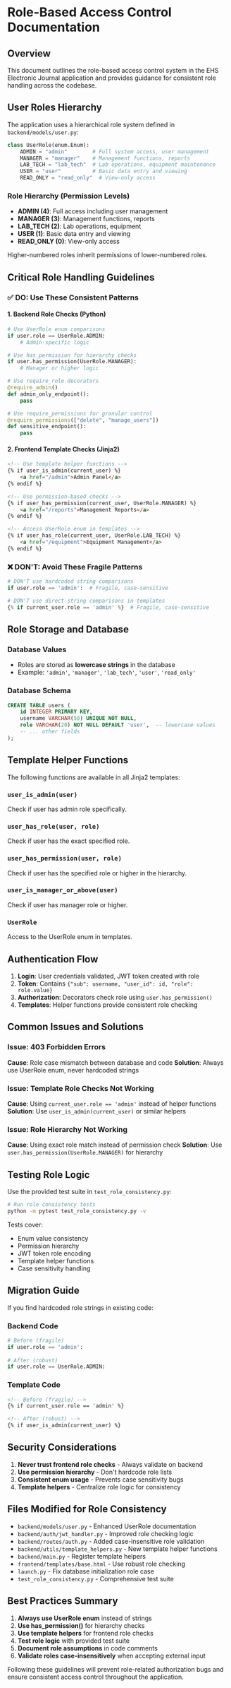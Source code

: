# Role-Based Access Control Documentation

## Overview

This document outlines the role-based access control system in the EHS Electronic Journal application and provides guidance for consistent role handling across the codebase.

## User Roles Hierarchy

The application uses a hierarchical role system defined in `backend/models/user.py`:

```python
class UserRole(enum.Enum):
    ADMIN = "admin"        # Full system access, user management
    MANAGER = "manager"    # Management functions, reports
    LAB_TECH = "lab_tech"  # Lab operations, equipment maintenance  
    USER = "user"          # Basic data entry and viewing
    READ_ONLY = "read_only"  # View-only access
```

### Role Hierarchy (Permission Levels)
- **ADMIN (4)**: Full access including user management
- **MANAGER (3)**: Management functions, reports
- **LAB_TECH (2)**: Lab operations, equipment  
- **USER (1)**: Basic data entry and viewing
- **READ_ONLY (0)**: View-only access

Higher-numbered roles inherit permissions of lower-numbered roles.

## Critical Role Handling Guidelines

### ✅ DO: Use These Consistent Patterns

#### 1. Backend Role Checks (Python)
```python
# Use UserRole enum comparisons
if user.role == UserRole.ADMIN:
    # Admin-specific logic

# Use has_permission for hierarchy checks
if user.has_permission(UserRole.MANAGER):
    # Manager or higher logic

# Use require_role decorators
@require_admin()
def admin_only_endpoint():
    pass

# Use require_permissions for granular control
@require_permissions(["delete", "manage_users"])
def sensitive_endpoint():
    pass
```

#### 2. Frontend Template Checks (Jinja2)
```html
<!-- Use template helper functions -->
{% if user_is_admin(current_user) %}
    <a href="/admin">Admin Panel</a>
{% endif %}

<!-- Use permission-based checks -->
{% if user_has_permission(current_user, UserRole.MANAGER) %}
    <a href="/reports">Management Reports</a>
{% endif %}

<!-- Access UserRole enum in templates -->
{% if user_has_role(current_user, UserRole.LAB_TECH) %}
    <a href="/equipment">Equipment Management</a>
{% endif %}
```

### ❌ DON'T: Avoid These Fragile Patterns

```python
# DON'T use hardcoded string comparisons
if user.role == 'admin':  # Fragile, case-sensitive

# DON'T use direct string comparisons in templates
{% if current_user.role == 'admin' %}  # Fragile, case-sensitive
```

## Role Storage and Database

### Database Values
- Roles are stored as **lowercase strings** in the database
- Example: `'admin'`, `'manager'`, `'lab_tech'`, `'user'`, `'read_only'`

### Database Schema
```sql
CREATE TABLE users (
    id INTEGER PRIMARY KEY,
    username VARCHAR(50) UNIQUE NOT NULL,
    role VARCHAR(20) NOT NULL DEFAULT 'user',  -- lowercase values
    -- ... other fields
);
```

## Template Helper Functions

The following functions are available in all Jinja2 templates:

### `user_is_admin(user)`
Check if user has admin role specifically.

### `user_has_role(user, role)`  
Check if user has the exact specified role.

### `user_has_permission(user, role)`
Check if user has the specified role or higher in the hierarchy.

### `user_is_manager_or_above(user)`
Check if user has manager role or higher.

### `UserRole`
Access to the UserRole enum in templates.

## Authentication Flow

1. **Login**: User credentials validated, JWT token created with role
2. **Token**: Contains `{"sub": username, "user_id": id, "role": role.value}`
3. **Authorization**: Decorators check role using `user.has_permission()`
4. **Templates**: Helper functions provide consistent role checking

## Common Issues and Solutions

### Issue: 403 Forbidden Errors
**Cause**: Role case mismatch between database and code
**Solution**: Always use UserRole enum, never hardcoded strings

### Issue: Template Role Checks Not Working  
**Cause**: Using `current_user.role == 'admin'` instead of helper functions
**Solution**: Use `user_is_admin(current_user)` or similar helpers

### Issue: Role Hierarchy Not Working
**Cause**: Using exact role match instead of permission check
**Solution**: Use `user.has_permission(UserRole.MANAGER)` for hierarchy

## Testing Role Logic

Use the provided test suite in `test_role_consistency.py`:

```bash
# Run role consistency tests
python -m pytest test_role_consistency.py -v
```

Tests cover:
- Enum value consistency
- Permission hierarchy
- JWT token role encoding
- Template helper functions
- Case sensitivity handling

## Migration Guide

If you find hardcoded role strings in existing code:

### Backend Code
```python
# Before (fragile)
if user.role == 'admin':
    
# After (robust) 
if user.role == UserRole.ADMIN:
```

### Template Code  
```html
<!-- Before (fragile) -->
{% if current_user.role == 'admin' %}

<!-- After (robust) -->
{% if user_is_admin(current_user) %}
```

## Security Considerations

1. **Never trust frontend role checks** - Always validate on backend
2. **Use permission hierarchy** - Don't hardcode role lists
3. **Consistent enum usage** - Prevents case sensitivity bugs
4. **Template helpers** - Centralize role logic for consistency

## Files Modified for Role Consistency

- `backend/models/user.py` - Enhanced UserRole documentation
- `backend/auth/jwt_handler.py` - Improved role checking logic
- `backend/routes/auth.py` - Added case-insensitive role validation
- `backend/utils/template_helpers.py` - New template helper functions
- `backend/main.py` - Register template helpers
- `frontend/templates/base.html` - Use robust role checking
- `launch.py` - Fix database initialization role case
- `test_role_consistency.py` - Comprehensive test suite

## Best Practices Summary

1. **Always use UserRole enum** instead of strings
2. **Use has_permission()** for hierarchy checks
3. **Use template helpers** for frontend role checks
4. **Test role logic** with provided test suite
5. **Document role assumptions** in code comments
6. **Validate roles case-insensitively** when accepting external input

Following these guidelines will prevent role-related authorization bugs and ensure consistent access control throughout the application.